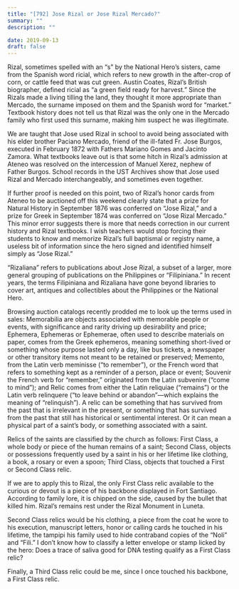 ```yaml
---
title: "[792] Jose Rizal or Jose Rizal Mercado?"
summary: ""
description: ""

date: 2019-09-13
draft: false
---
```


Rizal, sometimes spelled with an “s” by the National Hero’s sisters, came from the Spanish word ricial, which refers to new growth in the after-crop of corn, or cattle feed that was cut green. Austin Coates, Rizal’s British biographer, defined ricial as “a green field ready for harvest.” Since the Rizals made a living tilling the land, they thought it more appropriate than Mercado, the surname imposed on them and the Spanish word for “market.” Textbook history does not tell us that Rizal was the only one in the Mercado family who first used this surname, making him suspect he was illegitimate.

We are taught that Jose used Rizal in school to avoid being associated with his elder brother Paciano Mercado, friend of the ill-fated Fr. Jose Burgos, executed in February 1872 with Fathers Mariano Gomes and Jacinto Zamora. What textbooks leave out is that some hitch in Rizal’s admission at Ateneo was resolved on the intercession of Manuel Xerez, nephew of Father Burgos. School records in the UST Archives show that Jose used Rizal and Mercado interchangeably, and sometimes even together.

If further proof is needed on this point, two of Rizal’s honor cards from Ateneo to be auctioned off this weekend clearly state that a prize for Natural History in September 1876 was conferred on “Jose Rizal,” and a prize for Greek in September 1874 was conferred on “Jose Rizal Mercado.” This minor error suggests there is more that needs correction in our current history and Rizal textbooks. I wish teachers would stop forcing their students to know and memorize Rizal’s full baptismal or registry name, a useless bit of information since the hero signed and identified himself simply as “Jose Rizal.”

“Rizaliana” refers to publications about Jose Rizal, a subset of a larger, more general grouping of publications on the Philippines or “Filipiniana.” In recent years, the terms Filipiniana and Rizaliana have gone beyond libraries to cover art, antiques and collectibles about the Philippines or the National Hero.

Browsing auction catalogs recently prodded me to look up the terms used in sales: Memorabilia are objects associated with memorable people or events, with significance and rarity driving up desirability and price; Ephemera, Ephemeras or Ephemerae, often used to describe materials on paper, comes from the Greek ephemeros, meaning something short-lived or something whose purpose lasted only a day, like bus tickets, a newspaper or other transitory items not meant to be retained or preserved; Memento,
from the Latin verb meminisse (“to remember”), or the French word that refers to something kept as a reminder of a person, place or event; Souvenir the French verb for “remember,” originated from the Latin subvenire (“come to mind”); and Relic comes from either the Latin reliquiae (“remains”) or the Latin verb relinquere (“to leave behind or abandon”—which explains the meaning of “relinquish”). A
relic can be something that has survived from the past that is irrelevant in the present, or something that has survived from the past that still has historical or sentimental interest. Or it can mean a physical part of a saint’s body, or something associated with a saint.

Relics of the saints are classified by the church as follows: First Class, a whole body or piece of the human remains of a saint; Second Class, objects or possessions frequently used by a saint in his or her lifetime like clothing, a book, a rosary or even a spoon; Third Class, objects that touched a First or Second Class relic.

If we are to apply this to Rizal, the only First Class relic available to the curious or devout is a piece of his backbone displayed in Fort Santiago. According to family lore, it is chipped on the side, caused by the bullet that killed him. Rizal’s remains rest under the Rizal Monument in Luneta.

Second Class relics would be his clothing, a piece from the coat he wore to his execution, manuscript letters, honor or calling cards he touched in his lifetime, the tampipi his family used to hide contraband copies of the “Noli” and “Fili.” I don’t know how to classify a letter envelope or stamp licked by the hero: Does a trace of saliva good for DNA testing qualify as a First Class relic?

Finally, a Third Class relic could be me, since I once touched his backbone, a First Class relic.
